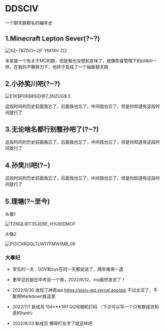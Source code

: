 # DDSClV
一个聊天群群名的编年史


## 1.Minecraft Lepton Sever(?~?)
![XZ~78ZDCI~J}F YM78V Z(2](https://user-images.githubusercontent.com/82752641/162927862-f9b9fd21-dbf7-41a1-9c7b-b29c76bc2663.jpg)

本来是一个有关于MC的群，但是我也没想到变味了，就像陈睿管理下的bilibili一样，在我的不懈努力下，他终于变成了一个抽象聊天群
## 2.小孙笑川吧(?~?)
![E1K$P0K68S{D@7_3NZUG$ 5](https://user-images.githubusercontent.com/82752641/162928192-6b6f121a-5952-485f-b146-d8369898bcd7.jpg)

这段时间的历史前面我忘了，后面我也忘了，中间我也忘了，但是你知道有这段时间就行了
## 3.无论啥名都行别整孙吧了(?~?)
这段时间的历史前面我忘了，后面我也忘了，中间我也忘了，但是你知道有这段时间就行了
## 4.孙笑川吧(?~)
这段时间的历史前面我忘了，后面我也忘了，中间我也忘了，但是你知道有这段时间就行了
## 5.理塘(?~至今)
头像1

![TZNQL@T3SJDBE_H%6I(DMOF](https://user-images.githubusercontent.com/82752641/162928683-6c1f8a8d-278a-42a4-8929-7fa474deec2c.jpg)

头像2

![P)DCXRQQLTLW1YFMW{MB_06](https://user-images.githubusercontent.com/82752641/162928229-3a89145f-e388-4953-9391-c6c7673d86ed.jpg)

### 大事纪
- 罕见的一天：DDV和cyx在同一天都说话了，两年难得一遇

- 更罕见的是在中考前一个周，2022/6/12，mq竟然发言了！

- 2022/6/30 发现了神奇api https://pixiv-api.vercel.app/api 不过太涩了，不敢用Markdown放这里

- 2022/7/1 新成员 154***391 QQ号随机打码 （下次可以写一个只有群成员知道的hash）

- 2022/8/23 新成员 懒得打名字了就这样吧
